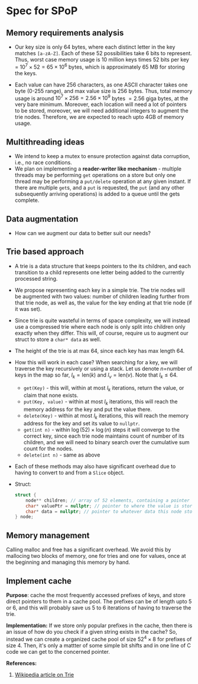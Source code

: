 # Spec for SPoP

## Memory requirements analysis

- Our key size is only 64 bytes, where each distinct letter in the key matches `[a-zA-Z]`. Each of these 52 possibilities take 6 bits to represent. Thus, worst case memory usage is 10 million keys times 52 bits per key = $10^7 \times 52= 65 \times 10^6$ bytes, which is approximately $65$ MB for storing the keys.

- Each value can have 256 characters, as one ASCII character takes one byte (0-255 range), and max value size is 256 bytes. Thus, total memory usage is around $10^7\times 256=2.56\times10^9$ bytes $=2.56$ giga bytes, at the very bare minimum. Moreover, each location will need a lot of pointers to be stored, moreover, we will need additional integers to augment the trie nodes. Therefore, we are expected to reach upto 4GB of memory usage.

## Multithreading ideas

- We intend to keep a mutex to ensure protection against data corruption, i.e., no race conditions.
- We plan on implementing a **reader-writer like mechanism** - multiple threads may be performing `get` operations on a store but only one thread may be performing a `put/delete` operation at any given instant. If there are multiple `get`s, and a `put` is requested, the `put` (and any other subsequently arriving operations) is added to a queue until the gets complete.

## Data augmentation

- How can we augment our data to better suit our needs?

## Trie based approach

- A trie is a data structure that keeps pointers to the its children, and each transition to a child represents one letter being added to the currently processed string.

- We propose representing each key in a simple trie. The trie nodes will be augmented with two values: number of children leading further from that trie node, as well as, the value for the key ending at that trie node (if it was set).

- Since trie is quite wasteful in terms of space complexity, we will instead use a compressed trie where each node is only split into children only exactly when they differ. This will, of course, require us to augment our struct to store a `char* data` as well.

- The height of the trie is at max 64, since each key has max length 64.

- How this will work in each case? When searching for a key, we will traverse the key recursively or using a stack. Let us denote $n$=number of keys in the map so far, $l_k=\text{len}(k)$ and $l_v=\text{len}(v)$. Note that $l_k\le 64$.
  - `get(Key)` - this will, within at most $l_k$ iterations, return the value, or claim that none exists.
  - `put(Key, value)` - within at most $l_k$ iterations, this will reach the memory address for the key and put the value there.
  - `delete(Key)` - within at most $l_k$ iterations, this will reach the memory address for the key and set its value to `nullptr`.
  - `get(int n)` - within $\log(52)\times\log(n)$ steps it will converge to the correct key, since each trie node maintains count of number of its children, and we will need to binary search over the cumulative sum count for the nodes.
  - `delete(int n)` - same as above

- Each of these methods may also have significant overhead due to having to convert to and from a `Slice` object.

- Struct:

    ```c++
    struct {
        node** children; // array of 52 elements, containing a pointer to the next child
        char* valuePtr = nullptr; // pointer to where the value is stored
        char* data = nullptr; // pointer to whatever data this node stores
    } node;
    ```

## Memory management

Calling malloc and free has a significant overhead. We avoid this by mallocing two blocks of memory, one for tries and one for values, once at the beginning and managing this memory by hand.

## Implement cache

**Purpose**: cache the most frequently accessed prefixes of keys, and store direct pointers to them in a cache pool. The prefixes can be of length upto 5 or 6, and this will probably save us 5 to 6 iterations of having to traverse the trie.

**Implementation:** If we store only popular prefixes in the cache, then there is an issue of how do you check if a given string exists in the cache? So, instead we can create a organized cache pool of size $52^4 \times 8$ for prefixes of size 4. Then, it's only a mattter of some simple bit shifts and in one line of C code we can get to the concerned pointer.

<!--

## Ngrams

**Purpose**: to speed up get calls, we can notice that a string can be identified uniquely by using one or more of its ngrams. For example, every time we get a query like `abcd`, we can split the query string into

-->

**References:**

1. [Wikipedia article on Trie](https://en.wikipedia.org/wiki/Trie)